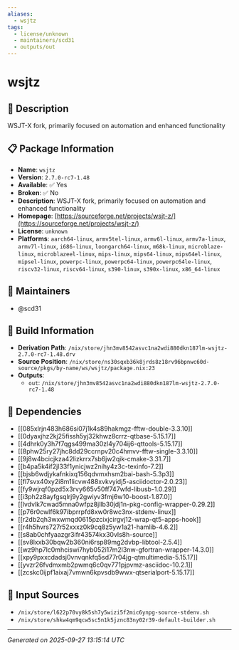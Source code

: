 ```yaml
---
aliases:
  - wsjtz
tags:
  - license/unknown
  - maintainers/scd31
  - outputs/out
---
```


# wsjtz

## 📝 Description

WSJT-X fork, primarily focused on automation and enhanced functionality

## 📋 Package Information

- **Name**: `wsjtz`
- **Version**: `2.7.0-rc7-1.48`
- **Available**: ✅ Yes
- **Broken**: ✅ No
- **Description**: WSJT-X fork, primarily focused on automation and enhanced functionality
- **Homepage**: [https://sourceforge.net/projects/wsjt-z/](https://sourceforge.net/projects/wsjt-z/)
- **License**: `unknown`
- **Platforms**: `aarch64-linux`, `armv5tel-linux`, `armv6l-linux`, `armv7a-linux`, `armv7l-linux`, `i686-linux`, `loongarch64-linux`, `m68k-linux`, `microblaze-linux`, `microblazeel-linux`, `mips-linux`, `mips64-linux`, `mips64el-linux`, `mipsel-linux`, `powerpc-linux`, `powerpc64-linux`, `powerpc64le-linux`, `riscv32-linux`, `riscv64-linux`, `s390-linux`, `s390x-linux`, `x86_64-linux`
## 👥 Maintainers

- @scd31


## 🔧 Build Information

- **Derivation Path**: `/nix/store/jhn3mv8542asvc1na2wdi880dkn187lm-wsjtz-2.7.0-rc7-1.48.drv`
- **Source Position**: `/nix/store/ns30sqxb36k8jrds8z18rv96bpnwc60d-source/pkgs/by-name/ws/wsjtz/package.nix:23`
- **Outputs**:
  - `out`:  `/nix/store/jhn3mv8542asvc1na2wdi880dkn187lm-wsjtz-2.7.0-rc7-1.48`

## 🔗 Dependencies

- [[085xlrjn483h686si07j1k4s89hakmgz-fftw-double-3.3.10]]
- [[0dyaxjhz2kj25fissh5yj32khwz8crrz-qtbase-5.15.17]]
- [[4dhrk0y3h7f7qgs499ma30zl4y704ij6-qttools-5.15.17]]
- [[8phw25ry27jhc8dd29ccrnpv20c4hmvv-fftw-single-3.3.10]]
- [[9j8w4bcicjkza42lizkrrx7sb6jw2qik-cmake-3.31.7]]
- [[b4pa5k4if2jl33f1ynicjwz2nihy4z3c-texinfo-7.2]]
- [[bjsb6wdjykafnkixq156qdvmxhsm2bai-bash-5.3p3]]
- [[fl7svx40xy2i8m1licvw488xvkvyidj5-asciidoctor-2.0.23]]
- [[fy9wjrqf0pzd5x3rvy665v50ff747wfd-libusb-1.0.29]]
- [[i3ph2z8ayfgsqlrj9y2gwiyv3fmj6w10-boost-1.87.0]]
- [[lvdvlk7cwad5mna0wfpz8jllb30jdj1n-pkg-config-wrapper-0.29.2]]
- [[p76r0cwlf6k97ibprrpfd8xw0r8wc3nx-stdenv-linux]]
- [[r2db2qh3wxwmqd0615pzcixjcirgvj12-wrap-qt5-apps-hook]]
- [[r4h5hvrs727r52xxxz0k9cq8z5yw1a21-hamlib-4.6.2]]
- [[s8ab0chfyaazgr3ifr43574kx30vls8h-source]]
- [[sv8lxxb30bqw2b360ni6rsp89mg2dvbp-libtool-2.5.4]]
- [[wz9hp7lc0mhciswi7hyb052i17m2l3nw-gfortran-wrapper-14.3.0]]
- [[xpy9pxxcdadsj0vnvqnkfq5sd77r04jg-qtmultimedia-5.15.17]]
- [[yvzr26fvdmxmb2pwmq6c0qv771pjpvmz-asciidoc-10.2.1]]
- [[zcskc0ijpf1aixaj7vmwn6kpvsdb9wwx-qtserialport-5.15.17]]

## 📁 Input Sources

- `/nix/store/l622p70vy8k5sh7y5wizi5f2mic6ynpg-source-stdenv.sh`
- `/nix/store/shkw4qm9qcw5sc5n1k5jznc83ny02r39-default-builder.sh`

---
*Generated on 2025-09-27 13:15:14 UTC*
